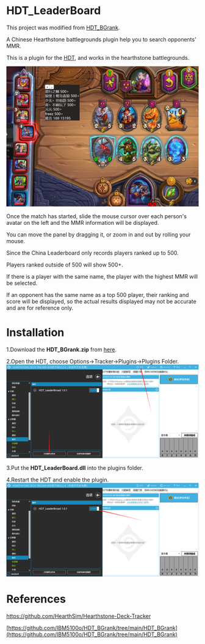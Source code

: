 # HDT_LeaderBoard
This project was modified from [HDT_BGrank](https://github.com/IBM5100o/HDT_BGrank).

A Chinese Hearthstone battlegrounds plugin help you to search opponents' MMR.

This is a plugin for the [HDT](https://github.com/HearthSim/Hearthstone-Deck-Tracker), and works in the hearthstone battlegrounds.

![image-20250518012711803](.\pic\image-20250518012711803.png)

Once the match has started, slide the mouse cursor over each person's avatar on the left and the MMR information will be displayed.

You can move the panel by dragging it, or zoom in and out by rolling your mouse.

Since the China Leaderboard only records players ranked up to 500.

Players ranked outside of 500 will show 500+.

If there is a player with the same name, the player with the highest MMR will be selected.

If an opponent has the same name as a top 500 player, their ranking and score will be displayed, so the actual results displayed may not be accurate and are for reference only.

# Installation

1.Download the **HDT_BGrank.zip** from [here](https://wwpx.lanzouy.com/b011lb30ti密码:btku).

2.Open the HDT, choose Options->Tracker->Plugins->Plugins Folder.
![](.\pic\image-20250518014231298.png)

3.Put the **HDT_LeaderBoard.dll** into the plugins folder.

4.Restart the HDT and enable the plugin.
![](.\pic\image-20250518014309452.png)

# References

https://github.com/HearthSim/Hearthstone-Deck-Tracker

[https://github.com/IBM5100o/HDT_BGrank/tree/main/HDT_BGrank](https://github.com/IBM5100o/HDT_BGrank/tree/main/HDT_BGrank)

